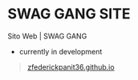 # SWAG GANG SITE
Sito Web | SWAG GANG

- currently in development
> [zfederickpanit36.github.io](https://zfederickpanit36.github.io/swag-gang-site/)
